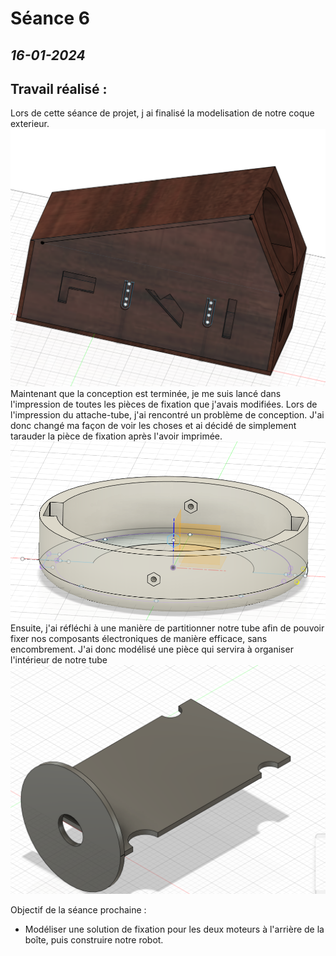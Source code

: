 # **Séance 6**
## *16-01-2024* 

## Travail réalisé :

Lors de cette séance de projet, j ai finalisé la modelisation de notre coque exterieur.
![](https://raw.githubusercontent.com/TibaudoRomain/ProjetAR/main/Reports/Anas/Images/coque%20V3.png)
Maintenant que la conception est terminée, je me suis lancé dans l'impression de toutes les pièces de fixation que j'avais modifiées. Lors de l'impression du attache-tube, j'ai rencontré un problème de conception. J'ai donc changé ma façon de voir les choses et ai décidé de simplement tarauder la pièce de fixation après l'avoir imprimée.
![](https://raw.githubusercontent.com/TibaudoRomain/ProjetAR/main/Reports/Anas/Images/attache%20tube.png)
Ensuite, j'ai réfléchi à une manière de partitionner notre tube afin de pouvoir fixer nos composants électroniques de manière efficace, sans encombrement. J'ai donc modélisé une pièce qui servira à organiser l'intérieur de notre tube
![](https://raw.githubusercontent.com/TibaudoRomain/ProjetAR/main/Reports/Anas/Images/fixation%20electronique.png)

Objectif de la séance prochaine : 
-	Modéliser une solution de fixation pour les deux moteurs à l'arrière de la boîte, puis construire notre robot.

